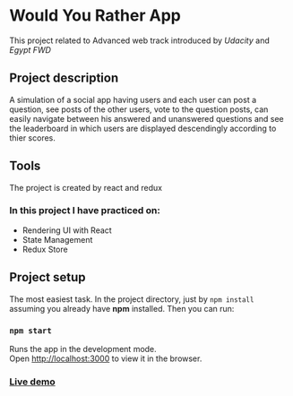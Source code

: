 # Would You Rather App

This project related to Advanced web track introduced by *Udacity* and *Egypt FWD*

## Project description
   A simulation of a social app having users and each user can post a question, see posts of the other users, vote to the question posts, can easily navigate between his answered and unanswered questions and see the leaderboard in which users are displayed descendingly according to thier scores.

## Tools
  The project is created by react and redux 

### In this project I have practiced on:
 - Rendering UI with React
 - State Management
 - Redux Store
  
## Project setup
  The most easiest task. In the project directory, just by `npm install` assuming you already have **npm** installed. 
  Then you can run:

### `npm start`

Runs the app in the development mode.\
Open [http://localhost:3000](http://localhost:3000) to view it in the browser.

### [Live demo](https://omarali3.github.io/Would-You-Rather-App/)
